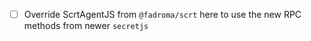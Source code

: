 * [ ] Override ScrtAgentJS from `@fadroma/scrt` here
      to use the new RPC methods from newer `secretjs`
